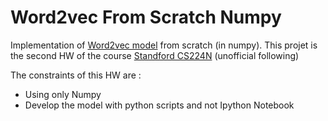 # Word2vec From Scratch Numpy

Implementation of [Word2vec model](https://arxiv.org/abs/1301.3781) from scratch (in numpy). This projet is the second HW of the course [Standford CS224N](https://www.youtube.com/playlist?list=PLoROMvodv4rOhcuXMZkNm7j3fVwBBY42z) (unofficial following)

The constraints of this HW are : 
- Using only Numpy 
- Develop the model with python scripts and not Ipython Notebook
